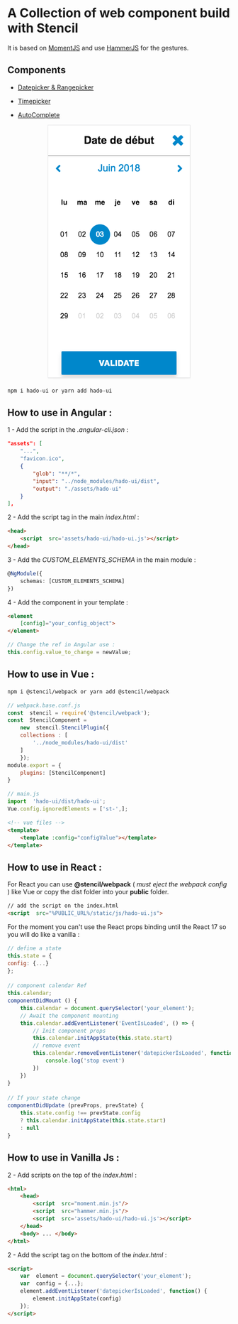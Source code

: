 # A Collection of web component build with Stencil

 
It is based on [MomentJS](https://momentjs.com/docs/) and use [HammerJS](https://hammerjs.github.io/) for the gestures.

  

## Components

* [Datepicker & Rangepicker](https://github.com/fausfore/hado-ui/blob/master/documentation/datepicker.md)
* [Timepicker](https://github.com/fausfore/hado-ui/blob/master/documentation/timepicker.md)

* [AutoComplete](https://github.com/fausfore/hado-ui/blob/master/documentation/autocomplete.md)

<p  align="center">
<img  src="https://github.com/fausfore/hado-ui/blob/master/documentation/assets/mode-mobile.png"/>
</p>

```bash
npm i hado-ui or yarn add hado-ui
```

## How to use in Angular :

1 - Add the script in the *.angular-cli.json* :

```json
"assets": [
	"...",
	"favicon.ico",
	{
		"glob": "**/*",
		"input": "../node_modules/hado-ui/dist",
		"output": "./assets/hado-ui"
	}
],
```

2 - Add the script tag in the main *index.html* :

```html
<head>
	<script  src='assets/hado-ui/hado-ui.js'></script>
</head>

```

3 - Add the *CUSTOM_ELEMENTS_SCHEMA* in the main module :

```typescript
@NgModule({
	schemas: [CUSTOM_ELEMENTS_SCHEMA]
})
```

4 - Add the component in your template :

```html
<element
	[config]="your_config_object">
</element>
```

```typescript
// Change the ref in Angular use :
this.config.value_to_change = newValue;
```

## How to use in Vue :

```bash
npm i @stencil/webpack or yarn add @stencil/webpack
```

```javascript
// webpack.base.conf.js
const  stencil = require('@stencil/webpack');
const  StencilComponent =
	new  stencil.StencilPlugin({
	collections : [
		'../node_modules/hado-ui/dist'
	]
	});
module.export = {
	plugins: [StencilComponent]
}
```

```javascript
// main.js
import  'hado-ui/dist/hado-ui';
Vue.config.ignoredElements = ['st-',];
```

  

```html
<!-- vue files -->
<template>
	<template :config="configValue"></template>
</template>
```

## How to use in React :

For React you can use **@stencil/webpack** ( *must eject the webpack config* ) like Vue or copy the dist folder into your **public** folder.

```html
// add the script on the index.html
<script  src="%PUBLIC_URL%/static/js/hado-ui.js">
```

For the moment you can't use the React props binding until the React 17 so you will do like a vanilla :

```javascript
// define a state
this.state = {
config: {...}
};

// component calendar Ref
this.calendar;
componentDidMount () {
	this.calendar = document.querySelector('your_element');
	// Await the component mounting
	this.calendar.addEventListener('EventIsLoaded', () => {
		// Init component props
		this.calendar.initAppState(this.state.start)
		// remove event
		this.calendar.removeEventListener('datepickerIsLoaded', function() {
			console.log('stop event')
		})
	})
}

// If your state change
componentDidUpdate (prevProps, prevState) {
	this.state.config !== prevState.config
	? this.calendar.initAppState(this.state.start)
	: null
}
```

## How to use in Vanilla Js :

2 - Add scripts on the top of the *index.html* :

```html
<html>
	<head>
		<script  src="moment.min.js"/>
		<script  src="hammer.min.js"/>
		<script  src='assets/hado-ui/hado-ui.js'></script>
	</head>
	<body> ... </body>
</html>
```

2 - Add the script tag on the bottom of the *index.html* :

```html
<script>
	var  element = document.querySelector('your_element');
	var  config = {...};
	element.addEventListener('datepickerIsLoaded', function() {
		element.initAppState(config)
	});
</script>
```
